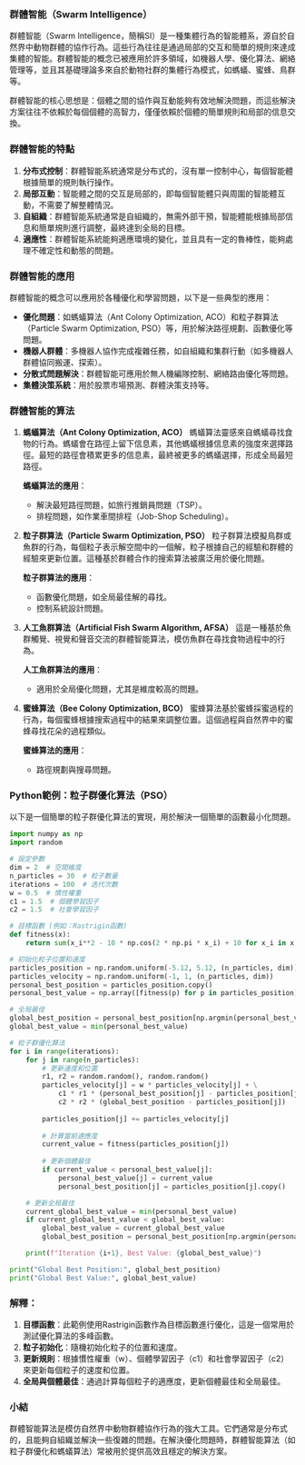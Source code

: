 ### 群體智能（Swarm Intelligence）

群體智能（Swarm Intelligence，簡稱SI）是一種集體行為的智能體系，源自於自然界中動物群體的協作行為。這些行為往往是通過局部的交互和簡單的規則來達成集體的智能。群體智能的概念已被應用於許多領域，如機器人學、優化算法、網絡管理等，並且其基礎理論多來自於動物社群的集體行為模式，如螞蟻、蜜蜂、鳥群等。

群體智能的核心思想是：個體之間的協作與互動能夠有效地解決問題，而這些解決方案往往不依賴於每個個體的高智力，僅僅依賴於個體的簡單規則和局部的信息交換。

### 群體智能的特點
1. **分布式控制**：群體智能系統通常是分布式的，沒有單一控制中心，每個智能體根據簡單的規則執行操作。
2. **局部互動**：智能體之間的交互是局部的，即每個智能體只與周圍的智能體互動，不需要了解整體情況。
3. **自組織**：群體智能系統通常是自組織的，無需外部干預，智能體能根據局部信息和簡單規則進行調整，最終達到全局的目標。
4. **適應性**：群體智能系統能夠適應環境的變化，並且具有一定的魯棒性，能夠處理不確定性和動態的問題。

### 群體智能的應用
群體智能的概念可以應用於各種優化和學習問題，以下是一些典型的應用：
- **優化問題**：如螞蟻算法（Ant Colony Optimization, ACO）和粒子群算法（Particle Swarm Optimization, PSO）等，用於解決路徑規劃、函數優化等問題。
- **機器人群體**：多機器人協作完成複雜任務，如自組織和集群行動（如多機器人群體協同搬運、探索）。
- **分散式問題解決**：群體智能可應用於無人機編隊控制、網絡路由優化等問題。
- **集體決策系統**：用於股票市場預測、群體決策支持等。

### 群體智能的算法

1. **螞蟻算法（Ant Colony Optimization, ACO）**
   螞蟻算法靈感來自螞蟻尋找食物的行為。螞蟻會在路徑上留下信息素，其他螞蟻根據信息素的強度來選擇路徑。最短的路徑會積累更多的信息素，最終被更多的螞蟻選擇，形成全局最短路徑。

   **螞蟻算法的應用**：
   - 解決最短路徑問題，如旅行推銷員問題（TSP）。
   - 排程問題，如作業車間排程（Job-Shop Scheduling）。

2. **粒子群算法（Particle Swarm Optimization, PSO）**
   粒子群算法模擬鳥群或魚群的行為，每個粒子表示解空間中的一個解，粒子根據自己的經驗和群體的經驗來更新位置。這種基於群體合作的搜索算法被廣泛用於優化問題。

   **粒子群算法的應用**：
   - 函數優化問題，如全局最佳解的尋找。
   - 控制系統設計問題。

3. **人工魚群算法（Artificial Fish Swarm Algorithm, AFSA）**
   這是一種基於魚群觸覺、視覺和聲音交流的群體智能算法，模仿魚群在尋找食物過程中的行為。

   **人工魚群算法的應用**：
   - 適用於全局優化問題，尤其是維度較高的問題。

4. **蜜蜂算法（Bee Colony Optimization, BCO）**
   蜜蜂算法基於蜜蜂採蜜過程的行為，每個蜜蜂根據搜索過程中的結果來調整位置。這個過程與自然界中的蜜蜂尋找花朵的過程類似。

   **蜜蜂算法的應用**：
   - 路徑規劃與搜尋問題。

### Python範例：粒子群優化算法（PSO）

以下是一個簡單的粒子群優化算法的實現，用於解決一個簡單的函數最小化問題。

```python
import numpy as np
import random

# 設定參數
dim = 2  # 空間維度
n_particles = 30  # 粒子數量
iterations = 100  # 迭代次數
w = 0.5  # 慣性權重
c1 = 1.5  # 個體學習因子
c2 = 1.5  # 社會學習因子

# 目標函數 (例如：Rastrigin函數)
def fitness(x):
    return sum(x_i**2 - 10 * np.cos(2 * np.pi * x_i) + 10 for x_i in x)

# 初始化粒子位置和速度
particles_position = np.random.uniform(-5.12, 5.12, (n_particles, dim))
particles_velocity = np.random.uniform(-1, 1, (n_particles, dim))
personal_best_position = particles_position.copy()
personal_best_value = np.array([fitness(p) for p in particles_position])

# 全局最佳
global_best_position = personal_best_position[np.argmin(personal_best_value)]
global_best_value = min(personal_best_value)

# 粒子群優化算法
for i in range(iterations):
    for j in range(n_particles):
        # 更新速度和位置
        r1, r2 = random.random(), random.random()
        particles_velocity[j] = w * particles_velocity[j] + \
            c1 * r1 * (personal_best_position[j] - particles_position[j]) + \
            c2 * r2 * (global_best_position - particles_position[j])
        
        particles_position[j] += particles_velocity[j]
        
        # 計算當前適應度
        current_value = fitness(particles_position[j])
        
        # 更新個體最佳
        if current_value < personal_best_value[j]:
            personal_best_value[j] = current_value
            personal_best_position[j] = particles_position[j].copy()

    # 更新全局最佳
    current_global_best_value = min(personal_best_value)
    if current_global_best_value < global_best_value:
        global_best_value = current_global_best_value
        global_best_position = personal_best_position[np.argmin(personal_best_value)]

    print(f"Iteration {i+1}, Best Value: {global_best_value}")

print("Global Best Position:", global_best_position)
print("Global Best Value:", global_best_value)
```

### 解釋：
1. **目標函數**：此範例使用Rastrigin函數作為目標函數進行優化，這是一個常用於測試優化算法的多峰函數。
2. **粒子初始化**：隨機初始化粒子的位置和速度。
3. **更新規則**：根據慣性權重（w）、個體學習因子（c1）和社會學習因子（c2）來更新每個粒子的速度和位置。
4. **全局與個體最佳**：通過計算每個粒子的適應度，更新個體最佳和全局最佳。

### 小結

群體智能算法是模仿自然界中動物群體協作行為的強大工具。它們通常是分布式的，且能夠自組織並解決一些復雜的問題。在解決優化問題時，群體智能算法（如粒子群優化和螞蟻算法）常被用於提供高效且穩定的解決方案。